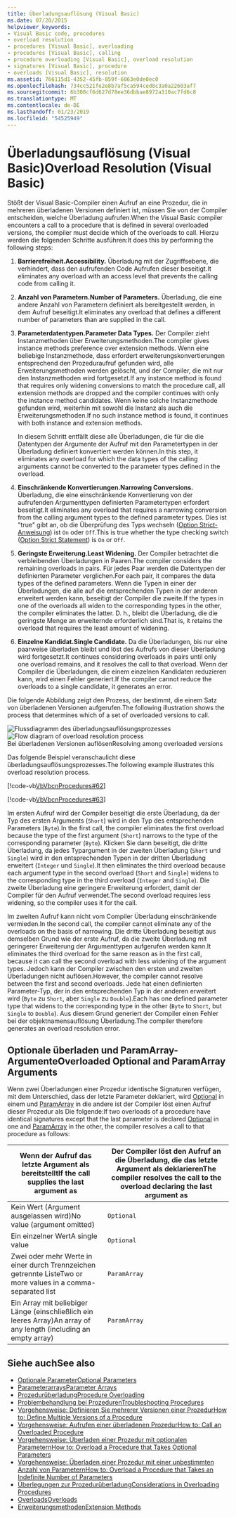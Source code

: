 ```yaml
---
title: Überladungsauflösung (Visual Basic)
ms.date: 07/20/2015
helpviewer_keywords:
- Visual Basic code, procedures
- overload resolution
- procedures [Visual Basic], overloading
- procedures [Visual Basic], calling
- procedure overloading [Visual Basic], overload resolution
- signatures [Visual Basic], procedure
- overloads [Visual Basic], resolution
ms.assetid: 766115d1-4352-45fb-859f-6063e0de0ec0
ms.openlocfilehash: 734cc521fe2e8b7af5ca594ced8c3a0a22603af7
ms.sourcegitcommit: 6b308cf6d627d78ee36dbbae8972a310ac7fd6c8
ms.translationtype: MT
ms.contentlocale: de-DE
ms.lasthandoff: 01/23/2019
ms.locfileid: "54525949"
---
```

# <a name="overload-resolution-visual-basic"></a><span data-ttu-id="5cf45-102">Überladungsauflösung (Visual Basic)</span><span class="sxs-lookup"><span data-stu-id="5cf45-102">Overload Resolution (Visual Basic)</span></span>
<span data-ttu-id="5cf45-103">Stößt der Visual Basic-Compiler einen Aufruf an eine Prozedur, die in mehreren überladenen Versionen definiert ist, müssen Sie von der Compiler entscheiden, welche Überladung aufrufen.</span><span class="sxs-lookup"><span data-stu-id="5cf45-103">When the Visual Basic compiler encounters a call to a procedure that is defined in several overloaded versions, the compiler must decide which of the overloads to call.</span></span> <span data-ttu-id="5cf45-104">Hierzu werden die folgenden Schritte ausführen:</span><span class="sxs-lookup"><span data-stu-id="5cf45-104">It does this by performing the following steps:</span></span>  
  
1.  <span data-ttu-id="5cf45-105">**Barrierefreiheit.**</span><span class="sxs-lookup"><span data-stu-id="5cf45-105">**Accessibility.**</span></span> <span data-ttu-id="5cf45-106">Überladung mit der Zugriffsebene, die verhindert, dass den aufrufenden Code Aufrufen dieser beseitigt.</span><span class="sxs-lookup"><span data-stu-id="5cf45-106">It eliminates any overload with an access level that prevents the calling code from calling it.</span></span>  
  
2.  <span data-ttu-id="5cf45-107">**Anzahl von Parametern.**</span><span class="sxs-lookup"><span data-stu-id="5cf45-107">**Number of Parameters.**</span></span> <span data-ttu-id="5cf45-108">Überladung, die eine andere Anzahl von Parametern definiert als bereitgestellt werden, in dem Aufruf beseitigt.</span><span class="sxs-lookup"><span data-stu-id="5cf45-108">It eliminates any overload that defines a different number of parameters than are supplied in the call.</span></span>  
  
3.  <span data-ttu-id="5cf45-109">**Parameterdatentypen.**</span><span class="sxs-lookup"><span data-stu-id="5cf45-109">**Parameter Data Types.**</span></span> <span data-ttu-id="5cf45-110">Der Compiler zieht Instanzmethoden über Erweiterungsmethoden.</span><span class="sxs-lookup"><span data-stu-id="5cf45-110">The compiler gives instance methods preference over extension methods.</span></span> <span data-ttu-id="5cf45-111">Wenn eine beliebige Instanzmethode, dass erfordert erweiterungskonvertierungen entsprechend den Prozeduraufruf gefunden wird, alle Erweiterungsmethoden werden gelöscht, und der Compiler, die mit nur den Instanzmethoden wird fortgesetzt.</span><span class="sxs-lookup"><span data-stu-id="5cf45-111">If any instance method is found that requires only widening conversions to match the procedure call, all extension methods are dropped and the compiler continues with only the instance method candidates.</span></span> <span data-ttu-id="5cf45-112">Wenn keine solche Instanzmethode gefunden wird, weiterhin mit sowohl die Instanz als auch die Erweiterungsmethoden.</span><span class="sxs-lookup"><span data-stu-id="5cf45-112">If no such instance method is found, it continues with both instance and extension methods.</span></span>  
  
     <span data-ttu-id="5cf45-113">In diesem Schritt entfällt diese alle Überladungen, die für die die Datentypen der Argumente der Aufruf mit den Parametertypen in der Überladung definiert konvertiert werden können.</span><span class="sxs-lookup"><span data-stu-id="5cf45-113">In this step, it eliminates any overload for which the data types of the calling arguments cannot be converted to the parameter types defined in the overload.</span></span>  
  
4.  <span data-ttu-id="5cf45-114">**Einschränkende Konvertierungen.**</span><span class="sxs-lookup"><span data-stu-id="5cf45-114">**Narrowing Conversions.**</span></span> <span data-ttu-id="5cf45-115">Überladung, die eine einschränkende Konvertierung von der aufrufenden Argumenttypen definierten Parametertypen erfordert beseitigt.</span><span class="sxs-lookup"><span data-stu-id="5cf45-115">It eliminates any overload that requires a narrowing conversion from the calling argument types to the defined parameter types.</span></span> <span data-ttu-id="5cf45-116">Dies ist "true" gibt an, ob die Überprüfung des Typs wechseln ([Option Strict-Anweisung](../../../../visual-basic/language-reference/statements/option-strict-statement.md)) ist `On` oder `Off`.</span><span class="sxs-lookup"><span data-stu-id="5cf45-116">This is true whether the type checking switch ([Option Strict Statement](../../../../visual-basic/language-reference/statements/option-strict-statement.md)) is `On` or `Off`.</span></span>  
  
5.  <span data-ttu-id="5cf45-117">**Geringste Erweiterung.**</span><span class="sxs-lookup"><span data-stu-id="5cf45-117">**Least Widening.**</span></span> <span data-ttu-id="5cf45-118">Der Compiler betrachtet die verbleibenden Überladungen in Paaren.</span><span class="sxs-lookup"><span data-stu-id="5cf45-118">The compiler considers the remaining overloads in pairs.</span></span> <span data-ttu-id="5cf45-119">Für jedes Paar werden die Datentypen der definierten Parameter verglichen.</span><span class="sxs-lookup"><span data-stu-id="5cf45-119">For each pair, it compares the data types of the defined parameters.</span></span> <span data-ttu-id="5cf45-120">Wenn die Typen in einer der Überladungen, die alle auf die entsprechenden Typen in der anderen erweitert werden kann, beseitigt der Compiler die zweite.</span><span class="sxs-lookup"><span data-stu-id="5cf45-120">If the types in one of the overloads all widen to the corresponding types in the other, the compiler eliminates the latter.</span></span> <span data-ttu-id="5cf45-121">D. h., bleibt die Überladung, die die geringste Menge an erweiternde erforderlich sind.</span><span class="sxs-lookup"><span data-stu-id="5cf45-121">That is, it retains the overload that requires the least amount of widening.</span></span>  
  
6.  <span data-ttu-id="5cf45-122">**Einzelne Kandidat.**</span><span class="sxs-lookup"><span data-stu-id="5cf45-122">**Single Candidate.**</span></span> <span data-ttu-id="5cf45-123">Da die Überladungen, bis nur eine paarweise überladen bleibt und löst des Aufrufs von dieser Überladung wird fortgesetzt.</span><span class="sxs-lookup"><span data-stu-id="5cf45-123">It continues considering overloads in pairs until only one overload remains, and it resolves the call to that overload.</span></span> <span data-ttu-id="5cf45-124">Wenn der Compiler die Überladungen, die einem einzelnen Kandidaten reduzieren kann, wird einen Fehler generiert.</span><span class="sxs-lookup"><span data-stu-id="5cf45-124">If the compiler cannot reduce the overloads to a single candidate, it generates an error.</span></span>  
  
 <span data-ttu-id="5cf45-125">Die folgende Abbildung zeigt den Prozess, der bestimmt, die einem Satz von überladenen Versionen aufgerufen.</span><span class="sxs-lookup"><span data-stu-id="5cf45-125">The following illustration shows the process that determines which of a set of overloaded versions to call.</span></span>  
  
 <span data-ttu-id="5cf45-126">![Flussdiagramm des überladungsauflösungsprozesses](./media/overloadres.gif "OverloadRes")</span><span class="sxs-lookup"><span data-stu-id="5cf45-126">![Flow diagram of overload resolution process](./media/overloadres.gif "OverloadRes")</span></span>  
<span data-ttu-id="5cf45-127">Bei überladenen Versionen auflösen</span><span class="sxs-lookup"><span data-stu-id="5cf45-127">Resolving among overloaded versions</span></span>  
  
 <span data-ttu-id="5cf45-128">Das folgende Beispiel veranschaulicht diese überladungsauflösungsprozesses.</span><span class="sxs-lookup"><span data-stu-id="5cf45-128">The following example illustrates this overload resolution process.</span></span>  
  
 [!code-vb[VbVbcnProcedures#62](./codesnippet/VisualBasic/overload-resolution_1.vb)]  
  
 [!code-vb[VbVbcnProcedures#63](./codesnippet/VisualBasic/overload-resolution_2.vb)]  
  
 <span data-ttu-id="5cf45-129">Im ersten Aufruf wird der Compiler beseitigt die erste Überladung, da der Typ des ersten Arguments (`Short`) wird in den Typ des entsprechenden Parameters (`Byte`).</span><span class="sxs-lookup"><span data-stu-id="5cf45-129">In the first call, the compiler eliminates the first overload because the type of the first argument (`Short`) narrows to the type of the corresponding parameter (`Byte`).</span></span> <span data-ttu-id="5cf45-130">Klicken Sie dann beseitigt, die dritte Überladung, da jedes Typargument in der zweiten Überladung (`Short` und `Single`) wird in den entsprechenden Typen in der dritten Überladung erweitert (`Integer` und `Single`).</span><span class="sxs-lookup"><span data-stu-id="5cf45-130">It then eliminates the third overload because each argument type in the second overload (`Short` and `Single`) widens to the corresponding type in the third overload (`Integer` and `Single`).</span></span> <span data-ttu-id="5cf45-131">Die zweite Überladung eine geringere Erweiterung erfordert, damit der Compiler für den Aufruf verwendet.</span><span class="sxs-lookup"><span data-stu-id="5cf45-131">The second overload requires less widening, so the compiler uses it for the call.</span></span>  
  
 <span data-ttu-id="5cf45-132">Im zweiten Aufruf kann nicht vom Compiler Überladung einschränkende vermieden.</span><span class="sxs-lookup"><span data-stu-id="5cf45-132">In the second call, the compiler cannot eliminate any of the overloads on the basis of narrowing.</span></span> <span data-ttu-id="5cf45-133">Die dritte Überladung beseitigt aus demselben Grund wie der erste Aufruf, da die zweite Überladung mit geringerer Erweiterung der Argumenttypen aufgerufen werden kann.</span><span class="sxs-lookup"><span data-stu-id="5cf45-133">It eliminates the third overload for the same reason as in the first call, because it can call the second overload with less widening of the argument types.</span></span> <span data-ttu-id="5cf45-134">Jedoch kann der Compiler zwischen den ersten und zweiten Überladungen nicht auflösen.</span><span class="sxs-lookup"><span data-stu-id="5cf45-134">However, the compiler cannot resolve between the first and second overloads.</span></span> <span data-ttu-id="5cf45-135">Jede hat einen definierten Parameter-Typ, der in den entsprechenden Typ in der anderen erweitert wird (`Byte` zu `Short`, aber `Single` zu `Double`).</span><span class="sxs-lookup"><span data-stu-id="5cf45-135">Each has one defined parameter type that widens to the corresponding type in the other (`Byte` to `Short`, but `Single` to `Double`).</span></span> <span data-ttu-id="5cf45-136">Aus diesem Grund generiert der Compiler einen Fehler bei der objektnamensauflösung Überladung.</span><span class="sxs-lookup"><span data-stu-id="5cf45-136">The compiler therefore generates an overload resolution error.</span></span>  
  
## <a name="overloaded-optional-and-paramarray-arguments"></a><span data-ttu-id="5cf45-137">Optionale überladen und ParamArray-Argumente</span><span class="sxs-lookup"><span data-stu-id="5cf45-137">Overloaded Optional and ParamArray Arguments</span></span>  
 <span data-ttu-id="5cf45-138">Wenn zwei Überladungen einer Prozedur identische Signaturen verfügen, mit dem Unterschied, dass der letzte Parameter deklariert, wird [Optional](../../../../visual-basic/language-reference/modifiers/optional.md) in einem und [ParamArray](../../../../visual-basic/language-reference/modifiers/paramarray.md) in die andere ist der Compiler löst einen Aufruf dieser Prozedur als Die folgende:</span><span class="sxs-lookup"><span data-stu-id="5cf45-138">If two overloads of a procedure have identical signatures except that the last parameter is declared [Optional](../../../../visual-basic/language-reference/modifiers/optional.md) in one and [ParamArray](../../../../visual-basic/language-reference/modifiers/paramarray.md) in the other, the compiler resolves a call to that procedure as follows:</span></span>  
  
|<span data-ttu-id="5cf45-139">Wenn der Aufruf das letzte Argument als bereitstellt</span><span class="sxs-lookup"><span data-stu-id="5cf45-139">If the call supplies the last argument as</span></span>|<span data-ttu-id="5cf45-140">Der Compiler löst den Aufruf an die Überladung, die das letzte Argument als deklarieren</span><span class="sxs-lookup"><span data-stu-id="5cf45-140">The compiler resolves the call to the overload declaring the last argument as</span></span>|  
|---|---|  
|<span data-ttu-id="5cf45-141">Kein Wert (Argument ausgelassen wird)</span><span class="sxs-lookup"><span data-stu-id="5cf45-141">No value (argument omitted)</span></span>|`Optional`|  
|<span data-ttu-id="5cf45-142">Ein einzelner Wert</span><span class="sxs-lookup"><span data-stu-id="5cf45-142">A single value</span></span>|`Optional`|  
|<span data-ttu-id="5cf45-143">Zwei oder mehr Werte in einer durch Trennzeichen getrennte Liste</span><span class="sxs-lookup"><span data-stu-id="5cf45-143">Two or more values in a comma-separated list</span></span>|`ParamArray`|  
|<span data-ttu-id="5cf45-144">Ein Array mit beliebiger Länge (einschließlich ein leeres Array)</span><span class="sxs-lookup"><span data-stu-id="5cf45-144">An array of any length (including an empty array)</span></span>|`ParamArray`|  
  
## <a name="see-also"></a><span data-ttu-id="5cf45-145">Siehe auch</span><span class="sxs-lookup"><span data-stu-id="5cf45-145">See also</span></span>
- [<span data-ttu-id="5cf45-146">Optionale Parameter</span><span class="sxs-lookup"><span data-stu-id="5cf45-146">Optional Parameters</span></span>](./optional-parameters.md)
- [<span data-ttu-id="5cf45-147">Parameterarrays</span><span class="sxs-lookup"><span data-stu-id="5cf45-147">Parameter Arrays</span></span>](./parameter-arrays.md)
- [<span data-ttu-id="5cf45-148">Prozedurüberladung</span><span class="sxs-lookup"><span data-stu-id="5cf45-148">Procedure Overloading</span></span>](./procedure-overloading.md)
- [<span data-ttu-id="5cf45-149">Problembehandlung bei Prozeduren</span><span class="sxs-lookup"><span data-stu-id="5cf45-149">Troubleshooting Procedures</span></span>](./troubleshooting-procedures.md)
- [<span data-ttu-id="5cf45-150">Vorgehensweise: Definieren Sie mehrerer Versionen einer Prozedur</span><span class="sxs-lookup"><span data-stu-id="5cf45-150">How to: Define Multiple Versions of a Procedure</span></span>](./how-to-define-multiple-versions-of-a-procedure.md)
- [<span data-ttu-id="5cf45-151">Vorgehensweise: Aufrufen einer überladenen Prozedur</span><span class="sxs-lookup"><span data-stu-id="5cf45-151">How to: Call an Overloaded Procedure</span></span>](./how-to-call-an-overloaded-procedure.md)
- [<span data-ttu-id="5cf45-152">Vorgehensweise: Überladen einer Prozedur mit optionalen Parametern</span><span class="sxs-lookup"><span data-stu-id="5cf45-152">How to: Overload a Procedure that Takes Optional Parameters</span></span>](./how-to-overload-a-procedure-that-takes-optional-parameters.md)
- [<span data-ttu-id="5cf45-153">Vorgehensweise: Überladen einer Prozedur mit einer unbestimmten Anzahl von Parametern</span><span class="sxs-lookup"><span data-stu-id="5cf45-153">How to: Overload a Procedure that Takes an Indefinite Number of Parameters</span></span>](./how-to-overload-a-procedure-that-takes-an-indefinite-number-of-parameters.md)
- [<span data-ttu-id="5cf45-154">Überlegungen zur Prozedurüberladung</span><span class="sxs-lookup"><span data-stu-id="5cf45-154">Considerations in Overloading Procedures</span></span>](./considerations-in-overloading-procedures.md)
- [<span data-ttu-id="5cf45-155">Overloads</span><span class="sxs-lookup"><span data-stu-id="5cf45-155">Overloads</span></span>](../../../../visual-basic/language-reference/modifiers/overloads.md)
- [<span data-ttu-id="5cf45-156">Erweiterungsmethoden</span><span class="sxs-lookup"><span data-stu-id="5cf45-156">Extension Methods</span></span>](./extension-methods.md)
